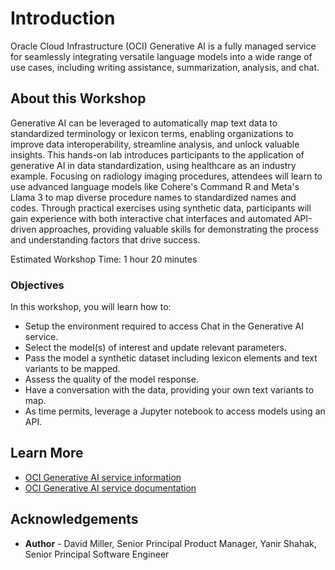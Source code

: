 # Introduction

Oracle Cloud Infrastructure (OCI) Generative AI is a fully managed service for seamlessly integrating versatile language models into a wide range of use cases, including writing assistance, summarization, analysis, and chat.

## About this Workshop

Generative AI can be leveraged to automatically map text data to standardized terminology or lexicon terms, enabling organizations to improve data interoperability, streamline analysis, and unlock valuable insights. This hands-on lab introduces participants to the application of generative AI in data standardization, using healthcare as an industry example. Focusing on radiology imaging procedures, attendees will learn to use advanced language models like Cohere's Command R and Meta's Llama 3 to map diverse procedure names to standardized names and codes. Through practical exercises using synthetic data, participants will gain experience with both interactive chat interfaces and automated API-driven approaches, providing valuable skills for demonstrating the process and understanding factors that drive success.

Estimated Workshop Time: 1 hour 20 minutes

### Objectives

In this workshop, you will learn how to:

* Setup the environment required to access Chat in the Generative AI service.
* Select the model(s) of interest and update relevant parameters.
* Pass the model a synthetic dataset including lexicon elements and text variants to be mapped.
* Assess the quality of the model response.
* Have a conversation with the data, providing your own text variants to map.
* As time permits, leverage a Jupyter notebook to access models using an API.

## Learn More

* [OCI Generative AI service information](https://www.oracle.com/artificial-intelligence/generative-ai/)
* [OCI Generative AI service documentation](https://docs.oracle.com/en-us/iaas/Content/generative-ai/home.htm)

## Acknowledgements

* **Author** - David Miller, Senior Principal Product Manager, Yanir Shahak, Senior Principal Software Engineer
